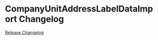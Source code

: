 # CompanyUnitAddressLabelDataImport Changelog

[Release Changelog](https://github.com/spryker/company-unit-address-label-data-import/releases)

